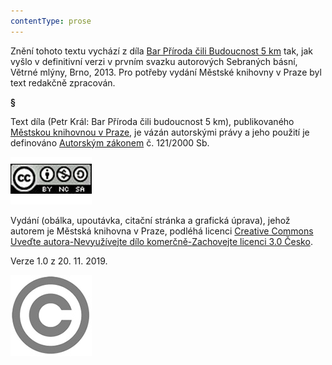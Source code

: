 ```yaml
---
contentType: prose
---
```


Znění tohoto textu vychází z díla [Bar Příroda čili Budoucnost 5 km](https://search.mlp.cz/cz/titul/bar-priroda-cili-budoucnost-5-km/2498083/) tak, jak vyšlo v definitivní verzi v prvním svazku autorových Sebraných básní, Větrné mlýny, Brno, 2013. Pro potřeby vydání Městské knihovny v Praze byl text redakčně zpracován.

**§**

Text díla (Petr Král: Bar Příroda čili budoucnost 5 km), publikovaného [Městskou knihovnou v Praze](https://www.mlp.cz/cz/), je vázán autorskými právy a jeho použití je definováno [Autorským zákonem](https://www.mkcr.cz/predpisy-zakonu-709.html) č. 121/2000 Sb.

[![image001.jpg](./resources/image001_fmt.jpeg)](https://creativecommons.org/licenses/by-nc-sa/3.0/cz/)

Vydání (obálka, upoutávka, citační stránka a grafická úprava), jehož autorem je Městská knihovna v Praze, podléhá licenci [Creative Commons Uveďte autora-Nevyužívejte dílo komerčně-Zachovejte licenci 3.0 Česko](https://creativecommons.org/licenses/by-nc-sa/3.0/cz/).

  

Verze 1.0 z 20. 11. 2019.

  

![image002.jpg](./resources/image002_fmt.jpeg)
